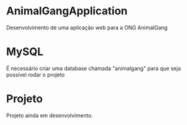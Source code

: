 # AnimalGangApplication
Desenvolvimento de uma aplicação web para a ONG AnimalGang

# MySQL
É necessário criar uma database chamada "animalgang" para que seja possível rodar o projeto

# Projeto
Projeto ainda em desenvolvimento.
